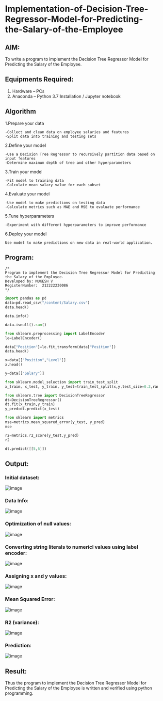 # Implementation-of-Decision-Tree-Regressor-Model-for-Predicting-the-Salary-of-the-Employee

## AIM:
To write a program to implement the Decision Tree Regressor Model for Predicting the Salary of the Employee.

## Equipments Required:
1. Hardware – PCs
2. Anaconda – Python 3.7 Installation / Jupyter notebook

## Algorithm

1.Prepare your data

    -Collect and clean data on employee salaries and features
    -Split data into training and testing sets

2.Define your model

    -Use a Decision Tree Regressor to recursively partition data based on input features
    -Determine maximum depth of tree and other hyperparameters

3.Train your model

    -Fit model to training data
    -Calculate mean salary value for each subset

4.Evaluate your model

    -Use model to make predictions on testing data
    -Calculate metrics such as MAE and MSE to evaluate performance

5.Tune hyperparameters

    -Experiment with different hyperparameters to improve performance

6.Deploy your model

    Use model to make predictions on new data in real-world application.

## Program:
```
/*
Program to implement the Decision Tree Regressor Model for Predicting the Salary of the Employee.
Developed by: MUKESH V
RegisterNumber:  212222230086
*/
```
```py
import pandas as pd
data=pd.read_csv("/content/Salary.csv")
data.head()

data.info()

data.isnull().sum()

from sklearn.preprocessing import LabelEncoder
le=LabelEncoder()

data["Position"]=le.fit_transform(data["Position"])
data.head()

x=data[["Position","Level"]]
x.head()

y=data[["Salary"]]

from sklearn.model_selection import train_test_split
x_train, x_test, y_train, y_test=train_test_split(x,y,test_size=0.2,random_state=2)

from sklearn.tree import DecisionTreeRegressor
dt=DecisionTreeRegressor()
dt.fit(x_train,y_train)
y_pred=dt.predict(x_test)

from sklearn import metrics
mse=metrics.mean_squared_error(y_test, y_pred)
mse

r2=metrics.r2_score(y_test,y_pred)
r2

dt.predict([[5,6]])
```

## Output:

### Initial dataset:
![image](https://github.com/MukeshVelmurugan/Implementation-of-Decision-Tree-Regressor-Model-for-Predicting-the-Salary-of-the-Employee/assets/118707363/8e9d8bd8-2e1c-4317-8ba7-2e3d8486a1ee)


### Data Info:
![image](https://github.com/MukeshVelmurugan/Implementation-of-Decision-Tree-Regressor-Model-for-Predicting-the-Salary-of-the-Employee/assets/118707363/b06bb6dd-2fee-4c07-b167-7d7107f71624)


### Optimization of null values:
![image](https://github.com/MukeshVelmurugan/Implementation-of-Decision-Tree-Regressor-Model-for-Predicting-the-Salary-of-the-Employee/assets/118707363/dc78293b-837d-4796-9175-578dbf7c0fae)


### Converting string literals to numericl values using label encoder:
![image](https://github.com/MukeshVelmurugan/Implementation-of-Decision-Tree-Regressor-Model-for-Predicting-the-Salary-of-the-Employee/assets/118707363/c7ba6e49-afbe-4437-a1d7-ad49e24eacaf)


### Assigning x and y values:
![image](https://github.com/MukeshVelmurugan/Implementation-of-Decision-Tree-Regressor-Model-for-Predicting-the-Salary-of-the-Employee/assets/118707363/31adfe81-abe0-425f-af35-aceab7db96be)


### Mean Squared Error:
![image](https://github.com/MukeshVelmurugan/Implementation-of-Decision-Tree-Regressor-Model-for-Predicting-the-Salary-of-the-Employee/assets/118707363/ee0628e7-59f1-48e2-906b-deb3287164b4)


### R2 (variance):
![image](https://github.com/MukeshVelmurugan/Implementation-of-Decision-Tree-Regressor-Model-for-Predicting-the-Salary-of-the-Employee/assets/118707363/97ddf085-4c5f-48ce-92f4-89e6ec034639)


### Prediction:
![image](https://github.com/MukeshVelmurugan/Implementation-of-Decision-Tree-Regressor-Model-for-Predicting-the-Salary-of-the-Employee/assets/118707363/ffa14091-980a-4124-a2de-ab3876a10274)



## Result:
Thus the program to implement the Decision Tree Regressor Model for Predicting the Salary of the Employee is written and verified using python programming.
